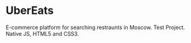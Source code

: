 # UberEats
E-commerce platform for searching restraunts in Moscow. Test Project. Native JS, HTML5 and CSS3.